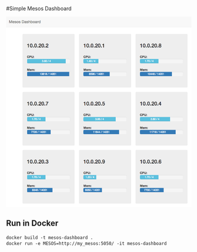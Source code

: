 #Simple Mesos Dashboard

![Dashboard](/screenshot/screenshot.png?raw=true "Screenshot")


## Run in Docker

```
docker build -t mesos-dashboard .
docker run -e MESOS=http://my_mesos:5050/ -it mesos-dashboard
```
